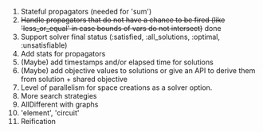 1. Stateful propagators (needed for 'sum')
2. ~~Handle propagators that do not have a chance to be fired (like 'less_or_equal' in case bounds of vars do not intersect)~~ done
3. Support solver final status (:satisfied, :all_solutions, :optimal, :unsatisfiable)
4. Add stats for propagators
5. (Maybe) add timestamps and/or elapsed time for solutions
6. (Maybe) add objective values to solutions or give an API to derive them from solution + shared objective
7. Level of parallelism for space creations as a solver option.
8. More search strategies
9. AllDifferent with graphs
10. 'element', 'circuit'
11. Reification   
